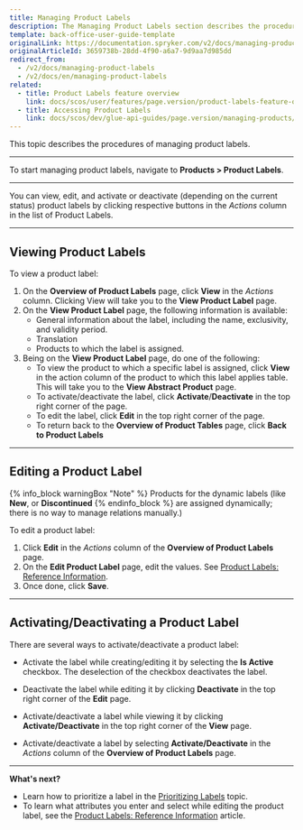 ```yaml
---
title: Managing Product Labels
description: The Managing Product Labels section describes the procedures you can use to view, edit, activate and/or deactivate product labels in the Back Office.
template: back-office-user-guide-template
originalLink: https://documentation.spryker.com/v2/docs/managing-product-labels
originalArticleId: 3659738b-28dd-4f90-a6a7-9d9aa7d985dd
redirect_from:
  - /v2/docs/managing-product-labels
  - /v2/docs/en/managing-product-labels
related:
  - title: Product Labels feature overview
    link: docs/scos/user/features/page.version/product-labels-feature-overview.html
  - title: Accessing Product Labels
    link: docs/scos/dev/glue-api-guides/page.version/managing-products/retrieving-product-labels.html
---
```


This topic describes the procedures of managing product labels.
***
To start managing product labels, navigate to **Products > Product Labels**.
***
You can view, edit, and activate or deactivate (depending on the current status) product labels by clicking respective buttons in the _Actions_ column in the list of Product Labels.
***
## Viewing Product Labels
To view a product label:
1. On the **Overview of Product Labels** page, click **View** in the _Actions_ column.
    Clicking View will take you to the **View Product Label** page.
2. On the **View Product Label** page, the following information is available:
    * General information about the label, including the name, exclusivity, and validity period.
    * Translation
    * Products to which the label is assigned. 
3. Being on the **View Product Label** page, do one of the following:
   * To view the product to which a specific label is assigned, click **View** in the action column of the product to which this label applies table. This will take you to the **View Abstract Product** page.
    * To activate/deactivate the label, click **Activate**/**Deactivate** in the top right corner of the page.
    * To edit the label, click **Edit** in the top right corner of the page.
    * To return back to the **Overview of Product Tables** page, click **Back to Product Labels**
***
## Editing a Product Label
{% info_block warningBox "Note" %}
Products for the dynamic labels (like **New**, or **Discontinued**
{% endinfo_block %} are assigned dynamically; there is no way to manage relations manually.)

To edit a product label:
1. Click **Edit** in the _Actions_ column of the **Overview of Product Labels** page. 
2. On the **Edit Product Label** page, edit the values. See [Product Labels: Reference Information](/docs/scos/user/back-office-user-guides/{{page.version}}/merchandising/product-labels/references/product-labels-reference-information.html).
3. Once done, click **Save**.
***
## Activating/Deactivating a Product Label
There are several ways to activate/deactivate a product label:

* Activate the label while creating/editing it by selecting the **Is Active** checkbox. The deselection of the checkbox deactivates the label.

* Deactivate the label while editing it by clicking **Deactivate** in the top right corner of the **Edit** page.

* Activate/deactivate a label while viewing it by clicking **Activate/Deactivate** in the top right corner of the **View** page.

* Activate/deactivate a label by selecting **Activate/Deactivate** in the _Actions_ column of the **Overview of Product Labels** page.
***
**What's next?** 
* Learn how to prioritize a label in the [Prioritizing Labels](/docs/scos/user/back-office-user-guides/{{page.version}}/merchandising/product-labels/prioritizing-labels.html) topic.
* To learn what attributes you enter and select while editing the product label, see the [Product Labels: Reference Information](/docs/scos/user/back-office-user-guides/{{page.version}}/merchandising/product-labels/references/product-labels-reference-information.html) article.
